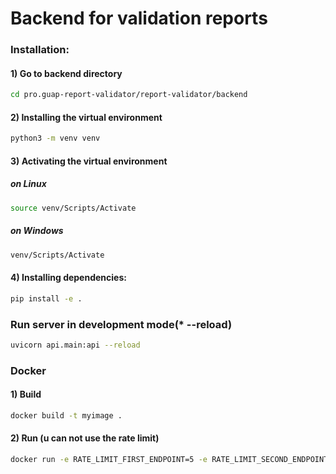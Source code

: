 # Backend for validation reports

### Installation:

#### 1) Go to backend directory

```bash
cd pro.guap-report-validator/report-validator/backend
```

#### 2) Installing the virtual environment

```bash
python3 -m venv venv
```

#### 3) Activating the virtual environment

##### on Linux

```bash
source venv/Scripts/Activate
```

##### on Windows

```bash
venv/Scripts/Activate
```

#### 4) Installing dependencies:

```bash
pip install -e .
```

### Run server in development mode(\* --reload)

```bash
uvicorn api.main:api --reload
```

### Docker

#### 1) Build

```bash
docker build -t myimage .
```

#### 2) Run (u can not use the rate limit)

```bash
docker run -e RATE_LIMIT_FIRST_ENDPOINT=5 -e RATE_LIMIT_SECOND_ENDPOINT=1 -p 127.0.0.1:8000:8000 --name mycontainer myimage
```
